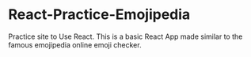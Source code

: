 # React-Practice-Emojipedia

Practice site to Use React.
This is a basic React App made similar to the famous emojipedia online emoji checker.
